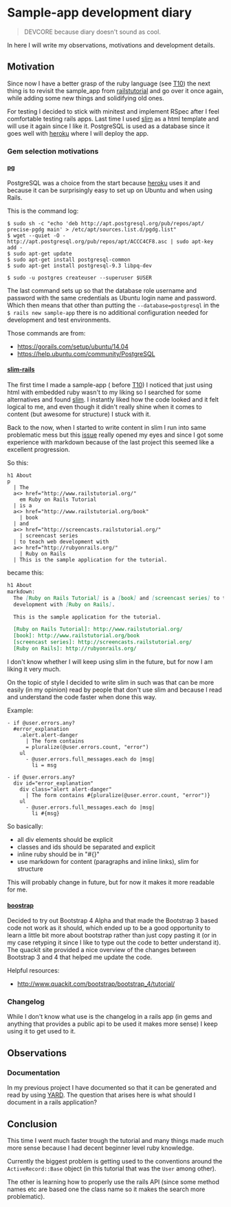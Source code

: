 # Sample-app development diary
> DEVCORE because diary doesn't sound as cool.

In here I will write my observations, motivations and development details.

## Motivation

Since now I have a better grasp of the ruby language (see [T10]) the next thing
is to revisit the sample_app from [railstutorial] and go over it once again,
while adding some new things and solidifying old ones.

For testing I decided to stick with minitest and implement RSpec after I feel
comfortable testing rails apps. Last time I used [slim] as a html template and
will use it again since I like it. PostgreSQL is used as a database since it
goes well with [heroku] where I will deploy the app.

### Gem selection motivations

#### [pg](https://rubygems.org/gems/pg/)

PostgreSQL was a choice from the start because [heroku] uses it and because it
can be surprisingly easy to set up on Ubuntu and when using Rails.

This is the command log:

```
$ sudo sh -c "echo 'deb http://apt.postgresql.org/pub/repos/apt/ precise-pgdg main' > /etc/apt/sources.list.d/pgdg.list"
$ wget --quiet -O - http://apt.postgresql.org/pub/repos/apt/ACCC4CF8.asc | sudo apt-key add -
$ sudo apt-get update
$ sudo apt-get install postgresql-common
$ sudo apt-get install postgresql-9.3 libpq-dev

$ sudo -u postgres createuser --superuser $USER
```
The last command sets up so that the database role username and password with
the same credentials as Ubuntu login name and password. Which then means that
other than putting the `--database=postgresql` in the `$ rails new sample-app`
there is no additional configuration needed for development and test
environments.

Those commands are from:

- https://gorails.com/setup/ubuntu/14.04
- https://help.ubuntu.com/community/PostgreSQL

#### [slim-rails](https://rubygems.org/gems/slim-rails)

The first time I made a sample-app ( before [T10]) I noticed that just using
html with embedded ruby wasn't to my liking so I searched for some alternatives
and found [slim]. I instantly liked how the code looked and it felt logical to
me, and even though it didn't really shine when it comes to content (but
awesome for structure) I stuck with it.

Back to the now, when I started to write content in slim I run into same
problematic mess but this
[issue](https://github.com/slim-template/slim/issues/186) really opened my eyes
and since I got some experience with markdown because of the last project this
seemed like a excellent progression.

So this:

```slim
h1 About
p
  | The
  a<> href="http://www.railstutorial.org/"
    em Ruby on Rails Tutorial
  | is a
  a<> href="http://www.railstutorial.org/book"
    | book
  | and
  a<> href="http://screencasts.railstutorial.org/"
    | screencast series
  | to teach web development with
  a<> href="http://rubyonrails.org/"
    | Ruby on Rails
  | This is the sample application for the tutorial.
```

became this:

```markdown
h1 About
markdown:
  The [Ruby on Rails Tutorial] is a [book] and [screencast series] to teach web
  development with [Ruby on Rails].

  This is the sample application for the tutorial.

  [Ruby on Rails Tutorial]: http://www.railstutorial.org/
  [book]: http://www.railstutorial.org/book
  [screencast series]: http://screencasts.railstutorial.org/
  [Ruby on Rails]: http://rubyonrails.org/
```

I don't know whether I will keep using slim in the future, but for now I am
liking it very much.

On the topic of style I decided to write slim in such was that can be more
easily (in my opinion) read by people that don't use slim and because I read
and understand the code faster when done this way.

Example:

```slim
- if @user.errors.any?
  #error_explanation
    .alert.alert-danger
      | The form contains
      = pluralize(@user.errors.count, "error")
    ul
      - @user.errors.full_messages.each do |msg|
        li = msg
```

```slim
- if @user.errors.any?
  div id="error_explanation"
    div class="alert alert-danger"
      | The form contains #{pluralize(@user.error.count, "error")}
    ul
      - @user.errors.full_messages.each do |msg|
        li #{msg}
```

So basically:

- all div elements should be explicit
- classes and ids should be separated and explicit
- inline ruby should be in "#{}"
- use markdown for content (paragraphs and inline links), slim for structure

This will probably change in future, but for now it makes it more readable for
me.
#### [boostrap](https://github.com/twbs/bootstrap-rubygem)

Decided to try out Bootstrap 4 Alpha and that made the Bootstrap 3 based code
not work as it should, which ended up to be a good opportunity to learn a
little bit more about bootstrap rather than just copy pasting it (or in my case
retyping it since I like to type out the code to better understand it). The
quackit site provided a nice overview of the changes between Bootstrap 3 and 4
that helped me update the code.

Helpful resources:

- http://www.quackit.com/bootstrap/bootstrap_4/tutorial/

### Changelog

While I don't know what use is the changelog in a rails app (in gems and
anything that provides a public api to be used it makes more sense) I keep
using it to get used to it.

## Observations

### Documentation

In my previous project I have documented so that it can be generated and read
by using [YARD]. The question that arises here is what should I document in a
rails application?

## Conclusion

This time I went much faster trough the tutorial and many things made much more
sense because I had decent beginner level ruby knowledge.

Currently the biggest problem is getting used to the conventions around the
`ActiveRecord::Base` object (in this tutorial that was the `User` among other).

The other is learning how to properly use the rails API (since some method
names etc are based one the class name so it makes the search more
problematic).

[T10]:https://github.com/mbrand12/t10
[railstutorial]: http://rubyonrails.org/
[slim]:http://slim-lang.com/
[heroku]: http://www.heroku.com
[YARD]: http://yardoc.org/
